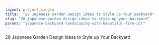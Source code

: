 ```yaml
---
layout: project_single
title:  "28 Japanese Garden Design Ideas to Style up Your Backyard"
slug: "28-japanese-garden-design-ideas-to-style-up-your-backyard"
parent: "japanese-backyard-landscaping-with-beautiful-fire-pit"
---
```

28 Japanese Garden Design Ideas to Style up Your Backyard